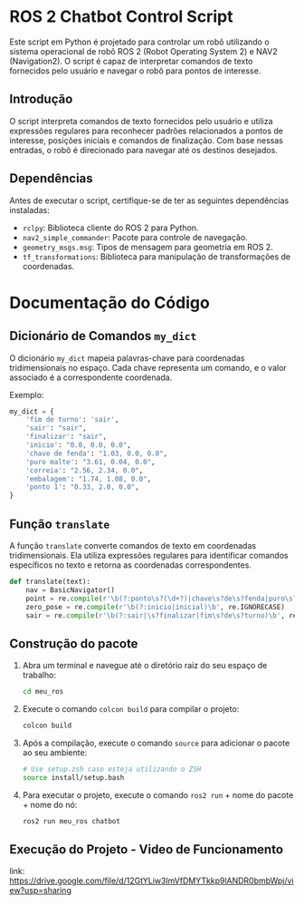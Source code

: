 # ROS 2 Chatbot Control Script

Este script em Python é projetado para controlar um robô utilizando o sistema operacional de robô ROS 2 (Robot Operating System 2) e NAV2 (Navigation2). O script é capaz de interpretar comandos de texto fornecidos pelo usuário e navegar o robô para pontos de interesse.

## Introdução

O script interpreta comandos de texto fornecidos pelo usuário e utiliza expressões regulares para reconhecer padrões relacionados a pontos de interesse, posições iniciais e comandos de finalização. Com base nessas entradas, o robô é direcionado para navegar até os destinos desejados.

## Dependências

Antes de executar o script, certifique-se de ter as seguintes dependências instaladas:

- `rclpy`: Biblioteca cliente do ROS 2 para Python.
- `nav2_simple_commander`: Pacote para controle de navegação.
- `geometry_msgs.msg`: Tipos de mensagem para geometria em ROS 2.
- `tf_transformations`: Biblioteca para manipulação de transformações de coordenadas.


# Documentação do Código

## Dicionário de Comandos `my_dict`

O dicionário `my_dict` mapeia palavras-chave para coordenadas tridimensionais no espaço. Cada chave representa um comando, e o valor associado é a correspondente coordenada.

Exemplo:

```python
my_dict = {
    'fim de turno': 'sair',
    'sair': "sair",
    'finalizar': "sair",
    'inicio': "0.0, 0.0, 0.0",
    'chave de fenda': "1.03, 0.0, 0.0",
    'puro malte': "3.61, 0.04, 0.0",
    'correia': "2.56, 2.34, 0.0",
    'embalagem': "1.74, 1.08, 0.0",
    'ponto 1': "0.33, 2.0, 0.0",
}
```

## Função `translate`

A função `translate` converte comandos de texto em coordenadas tridimensionais. Ela utiliza expressões regulares para identificar comandos específicos no texto e retorna as coordenadas correspondentes.


```python
def translate(text):
    nav = BasicNavigator()
    point = re.compile(r'\b(?:ponto\s?(\d+?)|chave\s?de\s?fenda|puro\s?malte|correia|embalagem)\b', re.IGNORECASE)
    zero_pose = re.compile(r'\b(?:inicio|inicial)\b', re.IGNORECASE)
    sair = re.compile(r'\b(?:sair|\s?finalizar|fim\s?de\s?turno)\b', re.IGNORECASE)
```


## Construção do pacote

1. Abra um terminal e navegue até o diretório raiz do seu espaço de trabalho:

   ```bash
   cd meu_ros
   ```
2. Execute o comando `colcon build` para compilar o projeto:

   ```bash
   colcon build
   ```
3. Após a compilação, execute o comando `source` para adicionar o pacote ao seu ambiente:

   ```bash
   # Use setup.zsh caso esteja utilizando o ZSH
   source install/setup.bash
   ```
4. Para executar o projeto, execute o comando `ros2 run` + nome do pacote + nome do nó:

   ```bash
   ros2 run meu_ros chatbot
   ```

## Execução do Projeto - Video de Funcionamento

link: https://drive.google.com/file/d/12GtYLiw3lmVfDMYTkkp9lANDR0bmbWpj/view?usp=sharing

